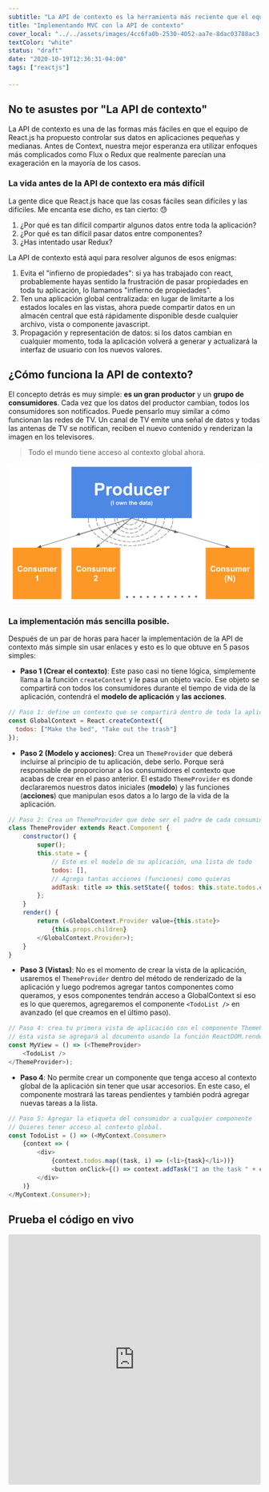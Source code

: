 ```yaml
---
subtitle: "La API de contexto es la herramienta más reciente que el equipo de React.js ha puesto a disposición para manejar el flujo de datos de su aplicación. Es el compañero perfecto para construir aplicaciones de tamaño pequeño a mediano sin la necesidad de Flux o Redux"
title: "Implementando MVC con la API de contexto"
cover_local: "../../assets/images/4cc6fa0b-2530-4052-aa7e-8dac03788ac3.png"
textColor: "white"
status: "draft"
date: "2020-10-19T12:36:31-04:00"
tags: ["reactjs"]

---
```


## No te asustes por "La API de contexto"

La API de contexto es una de las formas más fáciles en que el equipo de React.js ha propuesto controlar sus datos en aplicaciones pequeñas y medianas. Antes de Context, nuestra mejor esperanza era utilizar enfoques más complicados como Flux o Redux que realmente parecían una exageración en la mayoría de los casos.

### La vida antes de la API de contexto era más difícil

La gente dice que React.js hace que las cosas fáciles sean difíciles y las difíciles. Me encanta ese dicho, es tan cierto: :sweat:

1. ¿Por qué es tan difícil compartir algunos datos entre toda la aplicación?
2. ¿Por qué es tan difícil pasar datos entre componentes?
3. ¿Has intentado usar Redux?

La API de contexto está aquí para resolver algunos de esos enigmas:

1. Evita el "infierno de propiedades": si ya has trabajado con react, probablemente hayas sentido la frustración de pasar propiedades en toda tu aplicación, lo llamamos "infierno de propiedades".
2. Ten una aplicación global centralizada: en lugar de limitarte a los estados locales en las vistas, ahora puede compartir datos en un almacén central que está rápidamente disponible desde cualquier archivo, vista o componente javascript.
3. Propagación y representación de datos: si los datos cambian en cualquier momento, toda la aplicación volverá a generar y actualizará la interfaz de usuario con los nuevos valores.

## ¿Cómo funciona la API de contexto?

El concepto detrás es muy simple: **es un gran productor** y un **grupo de consumidores**. Cada vez que los datos del productor cambian, todos los consumidores son notificados. Puede pensarlo muy similar a cómo funcionan las redes de TV. Un canal de TV emite una señal de datos y todas las antenas de TV se notifican, reciben el nuevo contenido y renderizan la imagen en los televisores.

> Todo el mundo tiene acceso al contexto global ahora.

![Context API Explanation](../../assets/images/72fe5361-5b2a-460f-8c2a-2d376616abf6.png)

### La implementación más sencilla posible.

Después de un par de horas para hacer la implementación de la API de contexto más simple sin usar enlaces y esto es lo que obtuve en 5 pasos simples:

- **Paso 1 (Crear el contexto)**: Este paso casi no tiene lógica, simplemente llama a la función `createContext` y le pasa un objeto vacío. Ese objeto se compartirá con todos los consumidores durante el tiempo de vida de la aplicación, contendrá el **modelo de aplicación** y **las acciones**.
```js
// Paso 1: define un contexto que se compartirá dentro de toda la aplicación.
const GlobalContext = React.createContext({
  todos: ["Make the bed", "Take out the trash"]
});
```
- **Paso 2 (Modelo y acciones)**: Crea un `ThemeProvider` que deberá incluirse al principio de tu aplicación, debe serlo. Porque será responsable de proporcionar a los consumidores el contexto que acabas de crear en el paso anterior. El estado `ThemeProvider` es donde declararemos nuestros datos iniciales (**modelo**) y las funciones (**acciones**) que manipulan esos datos a lo largo de la vida de la aplicación.
```js
// Paso 2: Crea un ThemeProvider que debe ser el padre de cada consumidor.
class ThemeProvider extends React.Component {
	constructor() {
	    super();
	    this.state = {
		    // Este es el modelo de su aplicación, una lista de todo
		    todos: [],
		    // Agrega tantas acciones (funciones) como quieras
		    addTask: title => this.setState({ todos: this.state.todos.concat(title) })
	    };
	}
	render() {
		return (<GlobalContext.Provider value={this.state}>
	        {this.props.children}
		</GlobalContext.Provider>);
	}
}
```
- **Paso 3 (Vistas)**: No es el momento de crear la vista de la aplicación, usaremos el `ThemeProvider` dentro del método de renderizado de la aplicación y luego podremos agregar tantos componentes como queramos, y esos componentes tendrán acceso a GlobalContext si eso es lo que queremos, agregaremos el componente `<TodoList />` en avanzado (el que creamos en el último paso).
```js
// Paso 4: crea tu primera vista de aplicación con el componente ThemeProvider, 
// esta vista se agregará al documento usando la función ReactDOM.render ()
const MyView = () => (<ThemeProvider>
	<TodoList />
</ThemeProvider>);
```
- **Paso 4**: No permite crear un componente que tenga acceso al contexto global de la aplicación sin tener que usar accesorios. En este caso, el componente mostrará las tareas pendientes y también podrá agregar nuevas tareas a la lista.
```js
// Paso 5: Agregar la etiqueta del consumidor a cualquier componente 
// Quieres tener acceso al contexto global.
const TodoList = () => (<MyContext.Consumer>
    {context => (
		<div>
			{context.todos.map((task, i) => (<li>{task}</li>))}
			<button onClick={() => context.addTask("I am the task " + context.todos.length)}> + add </button>
		</div>
    )}
</MyContext.Consumer>);
```

## Prueba el código en vivo

<iframe src="https://codesandbox.io/embed/w75wq6v01k?hidenavigation=1" style="width:100%; height:500px; border:0; border-radius: 4px; overflow:hidden;" sandbox="allow-modals allow-forms allow-popups allow-scripts allow-same-origin"></iframe>